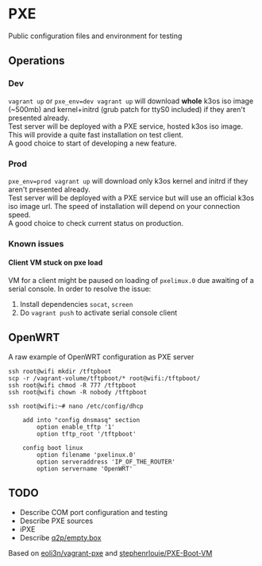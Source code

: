 # PXE
Public configuration files and environment for testing

## Operations

### Dev
`vagrant up` or `pxe_env=dev vagrant up` will download **whole** k3os iso image (~500mb) and kernel+initrd (grub patch for ttyS0 included) if they aren't presented already.  
Test server will be deployed with a PXE service, hosted k3os iso image. This will provide a quite fast installation on test client.  
A good choice to start of developing a new feature.

### Prod
`pxe_env=prod vagrant up` will download only k3os kernel and initrd if they aren't presented already.  
Test server will be deployed with a PXE service but will use an official k3os iso image url. The speed of installation will depend on your connection speed.  
A good choice to check current status on production.

### Known issues

#### Client VM stuck on pxe load

VM for a client might be paused on loading of `pxelimux.0` due awaiting of a serial console. In order to resolve the issue:

1. Install dependencies `socat`, `screen`
2. Do `vagrant push` to activate serial console client

## OpenWRT

A raw example of OpenWRT configuration as PXE server

```
ssh root@wifi mkdir /tftpboot
scp -r /vagrant-volume/tftpboot/* root@wifi:/tftpboot/
ssh root@wifi chmod -R 777 /tftpboot
ssh root@wifi chown -R nobody /tftpboot

ssh root@wifi:~# nano /etc/config/dhcp
	
    add into "config dnsmasq" section
		option enable_tftp '1'
		option tftp_root '/tftpboot'

	config boot linux
        option filename 'pxelinux.0'
        option serveraddress 'IP_OF_THE_ROUTER'
        option servername 'OpenWRT'
```

## TODO
- Describe COM port configuration and testing
- Describe PXE sources
- iPXE
- Describe [q2p/empty.box](https://app.vagrantup.com/q2p/boxes/empty)

Based on [eoli3n/vagrant-pxe](https://github.com/eoli3n/vagrant-pxe) and [stephenrlouie/PXE-Boot-VM](https://github.com/stephenrlouie/PXE-Boot-VM)

